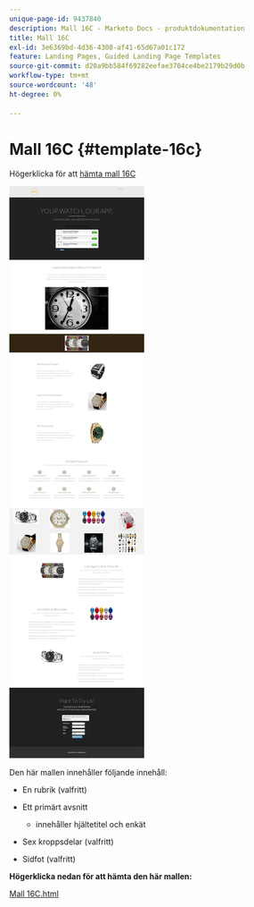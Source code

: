 ```yaml
---
unique-page-id: 9437840
description: Mall 16C - Marketo Docs - produktdokumentation
title: Mall 16C
exl-id: 3e6369bd-4d36-4308-af41-65d67a01c172
feature: Landing Pages, Guided Landing Page Templates
source-git-commit: d20a9bb584f69282eefae3704ce4be2179b29d0b
workflow-type: tm+mt
source-wordcount: '48'
ht-degree: 0%

---
```


# Mall 16C {#template-16c}

Högerklicka för att [hämta mall 16C](https://experienceleague.adobe.com/landing/marketo/lp-templates/template-16c.html?lang=sv-SE)

![](assets/image2015-8-14-12-3a58-3a46.png)

Den här mallen innehåller följande innehåll:

* En rubrik (valfritt)
* Ett primärt avsnitt

   * innehåller hjältetitel och enkät

* Sex kroppsdelar (valfritt)
* Sidfot (valfritt)

**Högerklicka nedan för att hämta den här mallen:**

[Mall 16C.html](https://experienceleague.adobe.com/landing/marketo/lp-templates/template-16c.html?lang=sv-SE)
